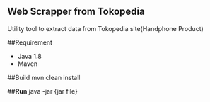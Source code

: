 ## **Web Scrapper from Tokopedia**
Utility tool to extract data from Tokopedia site(Handphone Product)

##Requirement
- Java 1.8
- Maven

##Build 
mvn clean install

##**Run** 
java -jar {jar file}
